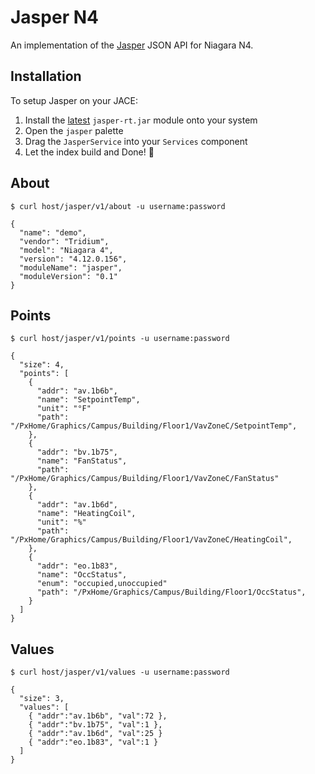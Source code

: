 # Jasper N4

[jasper]: https://github.com/novant-io/jasper

An implementation of the [Jasper][jasper] JSON API for Niagara N4.

## Installation

[rel]: https://github.com/novant-io/jasper-n4/releases

To setup Jasper on your JACE:

 1. Install the [latest][rel] `jasper-rt.jar` module onto your system
 2. Open the `jasper` palette
 3. Drag the `JasperService` into your `Services` component
 4. Let the index build and Done! 🏁

 ## About

    $ curl host/jasper/v1/about -u username:password

    {
      "name": "demo",
      "vendor": "Tridium",
      "model": "Niagara 4",
      "version": "4.12.0.156",
      "moduleName": "jasper",
      "moduleVersion": "0.1"
    }

## Points

    $ curl host/jasper/v1/points -u username:password

    {
      "size": 4,
      "points": [
        {
          "addr": "av.1b6b",
          "name": "SetpointTemp",
          "unit": "°F"
          "path": "/PxHome/Graphics/Campus/Building/Floor1/VavZoneC/SetpointTemp",
        },
        {
          "addr": "bv.1b75",
          "name": "FanStatus",
          "path": "/PxHome/Graphics/Campus/Building/Floor1/VavZoneC/FanStatus"
        },
        {
          "addr": "av.1b6d",
          "name": "HeatingCoil",
          "unit": "%"
          "path": "/PxHome/Graphics/Campus/Building/Floor1/VavZoneC/HeatingCoil",
        },
        {
          "addr": "eo.1b83",
          "name": "OccStatus",
          "enum": "occupied,unoccupied"
          "path": "/PxHome/Graphics/Campus/Building/Floor1/OccStatus",
        }
      ]
    }

## Values

    $ curl host/jasper/v1/values -u username:password

    {
      "size": 3,
      "values": [
        { "addr":"av.1b6b", "val":72 },
        { "addr":"bv.1b75", "val":1 },
        { "addr":"av.1b6d", "val":25 }
        { "addr":"eo.1b83", "val":1 }
      ]
    }
